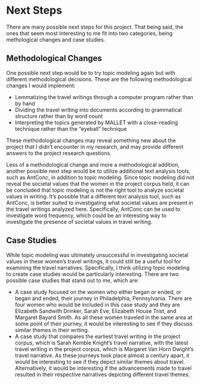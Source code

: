 # Next Steps

There are many possible next steps for this project. That being said, the ones that seem most interesting to me fit into two categories, being methological changes and case studies.

## Methodological Changes

One possible next step would be to try topic modeling again but with different methodological decisions. These are the following methodological changes I would implement:

* Lemmatizing the travel writings through a computer program rather than by hand
* Dividing the travel writing into documents according to grammatical structure rather than by word count
*  Interpreting the topics generated by MALLET with a close-reading technique rather than the “eyeball” technique 

These methodological changes may reveal something new about the project that I didn’t encounter in my research, and may provide different answers to the project research questions.

Less of a methodological change and more a methodological addition, another possible next step would be to utilize additional text analysis tools, such as AntConc, in addition to topic modeling. Since topic modeling did not reveal the societal values that the women in the project corpus held, it can be concluded that topic modeling is not the right tool to analyze societal values in writing. It’s possible that a different text analysis tool, such as AntConc, is better suited to investigating what societal values are present in the travel writings analyzed here. Specifically, AntConc can be used to investigate word frequency, which could be an interesting way to investigate the presence of societal values in travel writing.

## Case Studies

While topic modeling was ultimately unsuccessful in investigating societal values in these women’s travel writings, it could still be a useful tool for examining the travel narratives. Specifically, I think utilizing topic modeling to create case studies would be particularly interesting. There are two possible case studies that stand out to me, which are:

* A case study focused on the women who either began or ended, or began and ended, their journey in Philadelphia, Pennsylvania. There are four women who would be included in this case study and they are Elizabeth Sandwith Drinker, Sarah Eve, Elizabeth House Trist, and Margaret Bayard Smith. As all these women traveled in the same area at some point of their journey, it would be interesting to see if they discuss similar themes in their writing.
* A case study that compares the earliest travel writing in the project corpus, which is Sarah Kemble Knight’s travel narrative, with the latest travel writing in the project corpus, which is Margaret Van Horn Dwight’s travel narrative. As these journeys took place almost a century apart, it would be interesting to see if they depict similar themes about travel. Alternatively, it would be interesting if the advancements made to travel resulted in their respective narratives depicting different travel themes.
